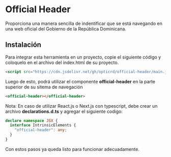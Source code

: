 # Official Header

Proporciona una manera sencilla de indentificar que se está navegando en una web oficial del Gobierno de la República Dominicana.

## Instalación

Para integrar esta herramienta en un proyecto, copie el siguiente código y coloquelo en el archivo del index.html de su proyecto.

```html
<script src="https://cdn.jsdelivr.net/gh/opticrd/official-header/main.js"></script>
```

Luego de esto, podrá utilizar el componente **official-header** en la parte superior de su sitema de navegación

```html
<official-header></official-header>
```

Nota: En caso de utilizar React.js o Next.js con typescript, debe crear un archivo **declarations.d.ts** y agregar el siguiente codigo:

```typescript
declare namespace JSX {
  interface IntrinsicElements {
    "official-header": any;
  }
}
```

Con estos pasos ya queda listo para funcionar adecuadamente.

